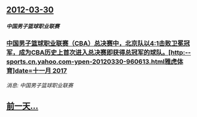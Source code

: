 ## [2012-03-30](/news/2012/03/30/index.md)

##### 中国男子篮球职业联赛
### [中国男子篮球职业联赛（CBA）总决赛中，北京队以4:1击败卫冕冠军，成为CBA历史上首次进入总决赛即获得总冠军的球队。[http:--sports.cn.yahoo.com-ypen-20120330-960613.html雅虎体育]date=十一月 2017 ](/news/2012/03/30/中国男子篮球职业联赛-CBA-总决赛中-北京队以4-1击败卫冕冠军-成为CBA历史上首次进入总决赛即获得总冠军的球队.md)
_消息: 中国男子篮球职业联赛_

## [前一天...](/news/2012/03/29/index.md)


